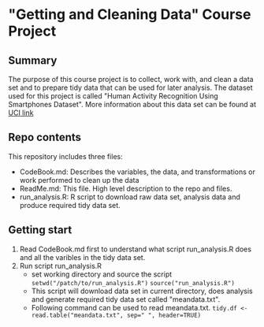 # "Getting and Cleaning Data" Course Project

## Summary
The purpose of this course project is to collect, work with, and clean a data set and to prepare tidy data 
that can be used for later analysis. The dataset used 
for this project is called "Human Activity Recognition Using Smartphones Dataset". More
information about this data set can be found at [UCI link](http://archive.ics.uci.edu/ml/datasets/Human+Activity+Recognition+Using+Smartphones)

## Repo contents
This repository includes three files:
* CodeBook.md: Describes the variables, the data, and transformations or work performed to clean up the data 
* ReadMe.md: This file. High level description to the repo and files.
* run_analysis.R: R script to download raw data set, analysis data and produce required tidy data set.

## Getting start
1. Read CodeBook.md first to understand what script run_analysis.R does and all the varibles in the tidy data set.
2. Run script run_analysis.R
    + set working directory and source the script
`setwd("/patch/to/run_analysis.R")`
`source("run_analysis.R")`
    + This script will download data set in current directory, does analysis and generate required tidy data set called "meandata.txt".
    + Following command can be used to read meandata.txt.
`tidy.df <- read.table("meandata.txt", sep=" ", header=TRUE)`
